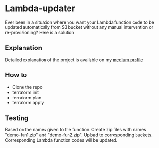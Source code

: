 # Lambda-updater
Ever been in a situation where you want your Lambda function code to be updated automatically from S3 bucket without any manual intervention or re-provisioning?
Here is a solution

## Explanation
Detailed explanation of the project is available on my [medium profile](https://medium.com/p/7b7eb12a43cf)

## How to
- Clone the repo
- terraform init
- terraform plan
- terraform apply

## Testing
Based on the names given to the function. Create zip files with names "demo-fun1.zip" and "demo-fun2.zip". Upload to corresponding buckets. Corresponding Lambda function codes will be updated.
